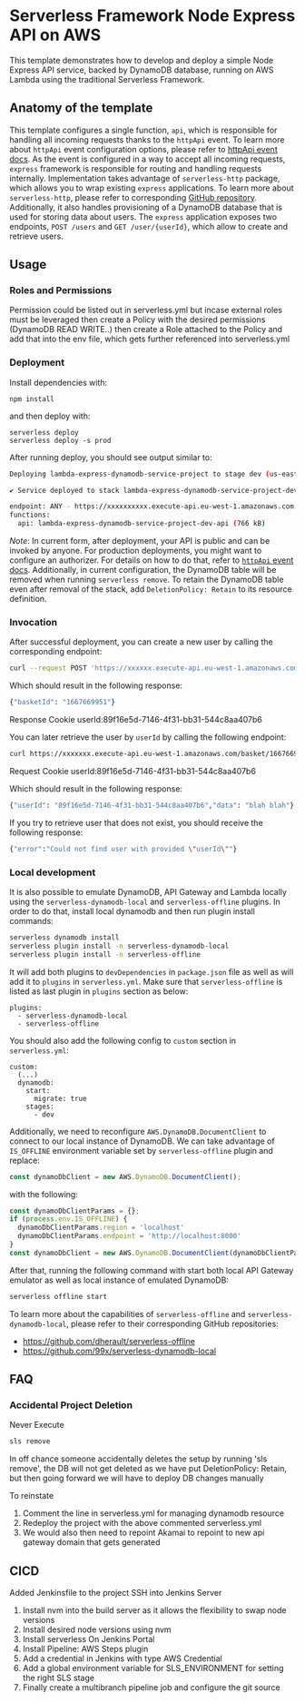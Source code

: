 <!--
title: 'Serverless Framework Node Express API service backed by DynamoDB on AWS'
description: 'This template demonstrates how to develop and deploy a simple Node Express API service backed by DynamoDB running on AWS Lambda using the traditional Serverless Framework.'
layout: Doc
framework: v3
platform: AWS
language: nodeJS
priority: 1
authorLink: 'https://github.com/serverless'
authorName: 'Serverless, inc.'
authorAvatar: 'https://avatars1.githubusercontent.com/u/13742415?s=200&v=4'
-->

# Serverless Framework Node Express API on AWS

This template demonstrates how to develop and deploy a simple Node Express API service, backed by DynamoDB database, running on AWS Lambda using the traditional Serverless Framework.


## Anatomy of the template

This template configures a single function, `api`, which is responsible for handling all incoming requests thanks to the `httpApi` event. To learn more about `httpApi` event configuration options, please refer to [httpApi event docs](https://www.serverless.com/framework/docs/providers/aws/events/http-api/). As the event is configured in a way to accept all incoming requests, `express` framework is responsible for routing and handling requests internally. Implementation takes advantage of `serverless-http` package, which allows you to wrap existing `express` applications. To learn more about `serverless-http`, please refer to corresponding [GitHub repository](https://github.com/dougmoscrop/serverless-http). Additionally, it also handles provisioning of a DynamoDB database that is used for storing data about users. The `express` application exposes two endpoints, `POST /users` and `GET /user/{userId}`, which allow to create and retrieve users.

## Usage

### Roles and Permissions
Permission could be listed out in serverless.yml but incase external roles must be leveraged then create a Policy with the desired permissions (DynamoDB READ WRITE..) then create a Role attached to the Policy and add that into the env file, which gets further referenced into serverless.yml

### Deployment

Install dependencies with:

```
npm install
```

and then deploy with:

```
serverless deploy
serverless deploy -s prod
```

After running deploy, you should see output similar to:

```bash
Deploying lambda-express-dynamodb-service-project to stage dev (us-east-1)

✔ Service deployed to stack lambda-express-dynamodb-service-project-dev (196s)

endpoint: ANY - https://xxxxxxxxxx.execute-api.eu-west-1.amazonaws.com
functions:
  api: lambda-express-dynamodb-service-project-dev-api (766 kB)
```

_Note_: In current form, after deployment, your API is public and can be invoked by anyone. For production deployments, you might want to configure an authorizer. For details on how to do that, refer to [`httpApi` event docs](https://www.serverless.com/framework/docs/providers/aws/events/http-api/). Additionally, in current configuration, the DynamoDB table will be removed when running `serverless remove`. To retain the DynamoDB table even after removal of the stack, add `DeletionPolicy: Retain` to its resource definition.

### Invocation

After successful deployment, you can create a new user by calling the corresponding endpoint:

```bash
curl --request POST 'https://xxxxxx.execute-api.eu-west-1.amazonaws.com/basket' --header 'Content-Type: application/json' --data-raw '{"basketId": "1667669951","data": "blah blah"}'
```

Which should result in the following response:

```bash
{"basketId": "1667669951"}
```
Response Cookie 
    userId:89f16e5d-7146-4f31-bb31-544c8aa407b6

You can later retrieve the user by `userId` by calling the following endpoint:

```bash
curl https://xxxxxxx.execute-api.eu-west-1.amazonaws.com/basket/1667669951
```
Request Cookie
    userId:89f16e5d-7146-4f31-bb31-544c8aa407b6

Which should result in the following response:

```bash
{"userId": "89f16e5d-7146-4f31-bb31-544c8aa407b6","data": "blah blah"}
```

If you try to retrieve user that does not exist, you should receive the following response:

```bash
{"error":"Could not find user with provided \"userId\""}
```

### Local development

It is also possible to emulate DynamoDB, API Gateway and Lambda locally using the `serverless-dynamodb-local` and `serverless-offline` plugins. In order to do that, install local dynamodb and then run plugin install commands:

```bash
serverless dynamodb install
serverless plugin install -n serverless-dynamodb-local
serverless plugin install -n serverless-offline
```

It will add both plugins to `devDependencies` in `package.json` file as well as will add it to `plugins` in `serverless.yml`. Make sure that `serverless-offline` is listed as last plugin in `plugins` section as below:

```
plugins:
  - serverless-dynamodb-local
  - serverless-offline
```

You should also add the following config to `custom` section in `serverless.yml`:

```
custom:
  (...)
  dynamodb:
    start:
      migrate: true
    stages:
      - dev
```

Additionally, we need to reconfigure `AWS.DynamoDB.DocumentClient` to connect to our local instance of DynamoDB. We can take advantage of `IS_OFFLINE` environment variable set by `serverless-offline` plugin and replace:

```javascript
const dynamoDbClient = new AWS.DynamoDB.DocumentClient();
```

with the following:

```javascript
const dynamoDbClientParams = {};
if (process.env.IS_OFFLINE) {
  dynamoDbClientParams.region = 'localhost'
  dynamoDbClientParams.endpoint = 'http://localhost:8000'
}
const dynamoDbClient = new AWS.DynamoDB.DocumentClient(dynamoDbClientParams);
```

After that, running the following command with start both local API Gateway emulator as well as local instance of emulated DynamoDB:

```bash
serverless offline start
```

To learn more about the capabilities of `serverless-offline` and `serverless-dynamodb-local`, please refer to their corresponding GitHub repositories:
- https://github.com/dherault/serverless-offline
- https://github.com/99x/serverless-dynamodb-local

## FAQ

### Accidental Project Deletion

Never Execute

```bash
sls remove
```
In off chance someone accidentally deletes the setup by running 'sls remove', the DB will not get deleted as we have put DeletionPolicy: Retain, but then going forward we will have to deploy DB changes manually

To reinstate
1. Comment the line in serverless.yml for managing dynamodb resource
2. Redeploy the project with the above commented serverless.yml
3. We would also then need to repoint Akamai to repoint to new api gateway domain that gets generated

## CICD
Added Jenkinsfile to the project
SSH into Jenkins Server
1. Install nvm into the build server as it allows the flexibility to swap node versions
2. Install desired node versions using nvm
3. Install serverless
On Jenkins Portal
1. Install Pipeline: AWS Steps plugin
2. Add a credential in Jenkins with type AWS Credential
3. Add a global environment variable for SLS_ENVIRONMENT for setting the right SLS stage 
4. Finally create a multibranch pipeline job and configure the git source